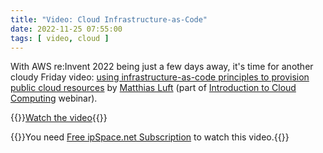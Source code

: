 ```yaml
---
title: "Video: Cloud Infrastructure-as-Code"
date: 2022-11-25 07:55:00
tags: [ video, cloud ]
---
```

With AWS re:Invent 2022 being just a few days away, it's time for another cloudy Friday video: [using infrastructure-as-code principles to provision public cloud resources](https://my.ipspace.net/bin/get/Cloud101/6.1%20-%20Case%20Study%20-%20Infrastructure-as-Code.mp4?doccode=Cloud101) by [Matthias Luft](https://www.ipspace.net/Author:Matthias_Luft) (part of [Introduction to Cloud Computing](https://www.ipspace.net/Introduction_to_Cloud_Computing) webinar).

{{<jump>}}[Watch the video](https://my.ipspace.net/bin/get/Cloud101/6.1%20-%20Case%20Study%20-%20Infrastructure-as-Code.mp4?doccode=Cloud101){{</jump>}}

{{<note info>}}You need [Free ipSpace.net Subscription](https://www.ipspace.net/Subscription/Free) to watch this video.{{</note>}}
